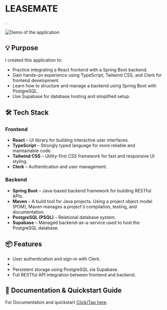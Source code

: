 # LEASEMATE

.

![Demo of the application]()

## 💡 Purpose

I created this application to:

- Practice integrating a React frontend with a Spring Boot backend.
- Gain hands-on experience using TypeScript, Tailwind CSS, and Clerk for frontend development.
- Learn how to structure and manage a backend using Spring Boot with PostgreSQL.
- Use Supabase for database hosting and simplified setup.

## 🛠️ Tech Stack

### Frontend

- **React** – UI library for building interactive user interfaces.
- **TypeScript** – Strongly typed language for more reliable and maintainable code.
- **Tailwind CSS** – Utility-first CSS framework for fast and responsive UI styling.
- **Clerk** – Authentication and user management.

### Backend

- **Spring Boot** – Java-based backend framework for building RESTful APIs.
- **Maven** – A build tool for Java projects. Using a project object model (POM), Maven manages a project's compilation, testing, and documentation.
- **PostgreSQL (PSQL)** – Relational database system.
- **Supabase** – Managed backend-as-a-service used to host the PostgreSQL database.

## 📦 Features

- User authentication and sign-in with Clerk.
- .
- Persistent storage using PostgreSQL via Supabase.
- Full RESTful API integration between frontend and backend.

## 📖 Documentation & Quickstart Guide

For Documentation and quickstart [Click/Tap here](/Docs.md).